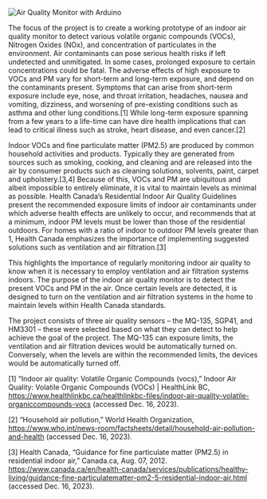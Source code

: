 ![Air Quality Monitor with Arduino](https://github.com/marianaquilizan/Air-Quality-Monitor/assets/167345394/e854e515-b7ba-45f3-9fb0-f1b1b4925141)

The focus of the project is to create a working prototype of an indoor air quality monitor to detect various volatile organic compounds (VOCs), Nitrogen Oxides (NOx), and concentration of particulates in the environment. Air contaminants can pose serious health risks if left undetected and unmitigated. In some cases, prolonged exposure to certain concentrations could be fatal. The adverse effects of high exposure to VOCs and PM vary for short-term and long-term exposure, and depend on the contaminants present. Symptoms that can arise from short-term exposure include eye, nose, and throat irritation, headaches, nausea and vomiting, dizziness, and worsening of pre-existing conditions such as asthma and other lung conditions.[1] While long-term exposure spanning from a few years to a life-time can have dire health implications that can lead to critical illness such as stroke, heart disease, and even cancer.[2]

Indoor VOCs and fine particulate matter (PM2.5) are produced by common household activities and products. Typically they are generated from sources such as smoking, cooking, and cleaning and are released into the air by consumer products such as cleaning solutions, solvents, paint, carpet and upholstery.[3,4] Because of this, VOCs and PM are ubiquitous and albeit impossible to entirely eliminate, it is vital to maintain levels as minimal as possible. Health Canada’s Residential Indoor Air Quality Guidelines present the recommended exposure limits of indoor air contaminants under which adverse health effects are unlikely to occur, and recommends that at a minimum, indoor PM levels must be lower than those of the residential outdoors. For homes with a ratio of indoor to outdoor PM levels greater than 1, Health Canada emphasizes the importance of implementing suggested solutions such as ventilation and air filtration.[3]

This highlights the importance of regularly monitoring indoor air quality to know when it is necessary to employ ventilation and air filtration systems indoors. The purpose of the indoor air quality monitor is to detect the present VOCs and PM in the air. Once certain levels are detected, it is designed to turn on the ventilation and air filtration systems in the home to maintain levels within Health Canada standards.

The project consists of three air quality sensors – the MQ-135, SGP41, and HM3301 – these were selected based on what they can detect to help achieve the goal of the project. The MQ-135 can exposure limits, the ventilation and air filtration devices would be automatically turned on. Conversely, when the levels are within the recommended limits, the devices would be automatically turned off.

[1] “Indoor air quality: Volatile Organic Compounds (vocs),” Indoor Air Quality: Volatile Organic Compounds (VOCs) | HealthLink BC, https://www.healthlinkbc.ca/healthlinkbc-files/indoor-air-quality-volatile-organiccompounds-vocs (accessed Dec. 16, 2023).

[2] “Household air pollution,” World Health Organization, https://www.who.int/news-room/factsheets/detail/household-air-pollution-and-health (accessed Dec. 16, 2023).

[3] Health Canada, “Guidance for fine particulate matter (PM2.5) in residential indoor air,” Canada.ca, Aug. 07, 2012. https://www.canada.ca/en/health-canada/services/publications/healthy-living/guidance-fine-particulatematter-pm2-5-residential-indoor-air.html (accessed Dec. 16, 2023).
